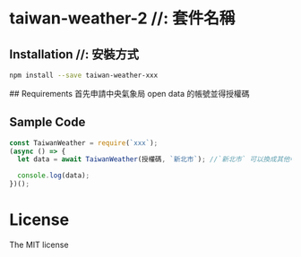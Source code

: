 # taiwan-weather-2 //: 套件名稱

## Installation //: 安裝方式

```bash
npm install --save taiwan-weather-xxx
```

##​​ Requirements
首先申請中央氣象局 open data 的帳號並得授權碼

## Sample Code

```js
const TaiwanWeather = require(`xxx`);
(async () => {
  let data = await TaiwanWeather(授權碼, `新北市`); //`新北市` 可以換成其他中央氣象局授受的城市名稱

  console.log(data);
})();
```

# License

The MIT license
